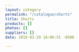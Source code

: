 ```yaml
---
layout: category
permalink: "/catalogue/shorts"
title: Shorts
products: []
photos: []
suppliers: []
date: 2019-03-29 18:06:51 -0500

---
```

